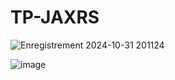 # TP-JAXRS

![Enregistrement 2024-10-31 201124](https://github.com/user-attachments/assets/3ad83296-507f-4d8a-b99a-a5a7315ef49e)

 ![image](https://github.com/user-attachments/assets/4b91100d-8cb2-4c30-80b3-15d2bdf2a91f)
